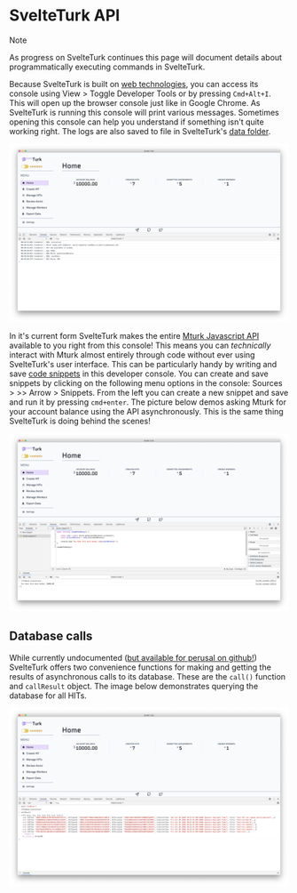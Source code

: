 # SvelteTurk API

>[!NOTE]
> As progress on SvelteTurk continues this page will document details about programmatically executing commands in SvelteTurk.

Because SvelteTurk is built on [web technologies](https://www.electronjs.org/), you can access its console using  View > Toggle Developer Tools or by pressing `Cmd+Alt+I`. This will open up the browser console just like in Google Chrome. As SvelteTurk is running this console will print various messages. Sometimes opening this console can help you understand if something isn't quite working right. The logs are also saved to file in SvelteTurk's [data folder](settings.md#svelte-data-storage).

![](assets/devtools.png)

In it's current form SvelteTurk makes the entire [Mturk Javascript API](https://docs.aws.amazon.com/AWSJavaScriptSDK/latest/AWS/MTurk.html) available to you right from this console! This means you can *technically* interact with Mturk almost entirely through code without ever using SvelteTurk's user interface. This can be particularly handy by writing and save [code snippets](https://medium.com/@ishwar.rimal/running-javascript-snippets-with-chrome-dev-tool-94d541b22db3) in this developer console. You can create and save snippets by clicking on the following menu options in the console: Sources > >> Arrow > Snippets. From the left you can create a new snippet and save and run it by pressing `cmd+enter`. The picture below demos asking Mturk for your account balance using the API asynchronously. This is the same thing SvelteTurk is doing behind the scenes!

![](assets/devtoolsSnippet.png)

## Database calls

While currently undocumented ([but available for perusal on github!](https://github.com/ejolly/svelteturk/blob/master/main/main.js)) SvelteTurk offers two convenience functions for making and getting the results of asynchronous calls to its database. These are the `call()` function and `callResult` object. The image below demonstrates querying the database for all HITs.

![](assets/devtoolsAPI.png)